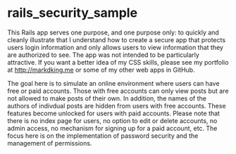 # rails_security_sample

This Rails app serves one purpose, and one purpose only: to quickly and cleanly illustrate that I understand how to create a secure app that protects users login information and only allows users to view information that they are authorized to see. The app was not intended to be particularly attractive. If you want a better idea of my CSS skills, please see my portfolio at http://markdking.me or some of my other web apps in GitHub.

The goal here is to simulate an online environment where users can have free or paid accounts. Those with free accounts can only view posts but are not allowed to make posts of their own. In addition, the names of the authors of indivdual posts are hidden from users with free accounts. These features become unlocked for users with paid accounts.  Please note that there is no index page for users, no option to edit or delete accounts, no admin access, no mechanism for signing up for a paid account, etc. The focus here is on the implementation of password security and the management of permissions.
